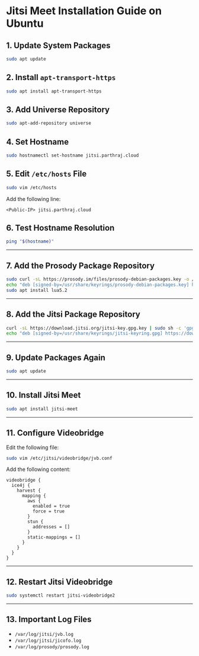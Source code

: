 # Jitsi Meet Installation Guide on Ubuntu

## 1. Update System Packages

```bash
sudo apt update
```

## 2. Install `apt-transport-https`

```bash
sudo apt install apt-transport-https
```

## 3. Add Universe Repository

```bash
sudo apt-add-repository universe
```

## 4. Set Hostname

```bash
sudo hostnamectl set-hostname jitsi.parthraj.cloud
```

## 5. Edit `/etc/hosts` File

```bash
sudo vim /etc/hosts
```

Add the following line:
```
<Public-IP> jitsi.parthraj.cloud
```

## 6. Test Hostname Resolution

```bash
ping "$(hostname)"
```

---

## 7. Add the Prosody Package Repository

```bash
sudo curl -sL https://prosody.im/files/prosody-debian-packages.key -o /usr/share/keyrings/prosody-debian-packages.key
echo "deb [signed-by=/usr/share/keyrings/prosody-debian-packages.key] http://packages.prosody.im/debian $(lsb_release -sc) main" | sudo tee /etc/apt/sources.list.d/prosody-debian-packages.list
sudo apt install lua5.2
```

---

## 8. Add the Jitsi Package Repository

```bash
curl -sL https://download.jitsi.org/jitsi-key.gpg.key | sudo sh -c 'gpg --dearmor > /usr/share/keyrings/jitsi-keyring.gpg'
echo "deb [signed-by=/usr/share/keyrings/jitsi-keyring.gpg] https://download.jitsi.org stable/" | sudo tee /etc/apt/sources.list.d/jitsi-stable.list
```

---

## 9. Update Packages Again

```bash
sudo apt update
```

---

## 10. Install Jitsi Meet

```bash
sudo apt install jitsi-meet
```

---

## 11. Configure Videobridge

Edit the following file:

```bash
sudo vim /etc/jitsi/videobridge/jvb.conf
```

Add the following content:

```hocon
videobridge {
  ice4j {
    harvest {
      mapping {
        aws {
          enabled = true
          force = true
        }
        stun {
          addresses = []
        }
        static-mappings = []
      }
    }
  }
}
```

---

## 12. Restart Jitsi Videobridge

```bash
sudo systemctl restart jitsi-videobridge2
```

---

## 13. Important Log Files

- `/var/log/jitsi/jvb.log`
- `/var/log/jitsi/jicofo.log`
- `/var/log/prosody/prosody.log`
